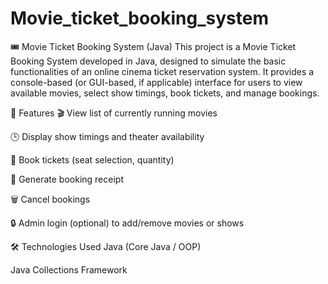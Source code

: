 # Movie_ticket_booking_system
🎟️ Movie Ticket Booking System (Java)
This project is a Movie Ticket Booking System developed in Java, designed to simulate the basic functionalities of an online cinema ticket reservation system. It provides a console-based (or GUI-based, if applicable) interface for users to view available movies, select show timings, book tickets, and manage bookings.

🔧 Features
🎬 View list of currently running movies

🕒 Display show timings and theater availability

🎫 Book tickets (seat selection, quantity)

📜 Generate booking receipt

🗑️ Cancel bookings

🔒 Admin login (optional) to add/remove movies or shows

🛠️ Technologies Used
Java (Core Java / OOP)

Java Collections Framework
